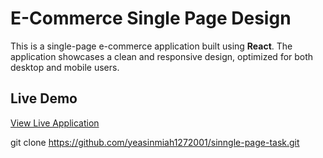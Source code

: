 # E-Commerce Single Page Design
This is a single-page e-commerce application built using **React**. The application showcases a clean and responsive design, optimized for both desktop and mobile users.
## Live Demo
[View Live Application](https://sinngle-page-task.vercel.app/)

git clone https://github.com/yeasinmiah1272001/sinngle-page-task.git

